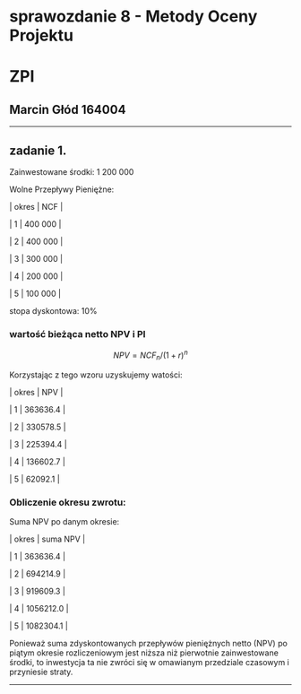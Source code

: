 # sprawozdanie 8 - Metody Oceny Projektu
# ZPI
## Marcin Głód 164004

---

## zadanie 1. 
Zainwestowane środki: 1 200 000

Wolne Przepływy Pieniężne:

| okres | NCF     |

| 1     | 400 000 |

| 2     | 400 000 |

| 3     | 300 000 |

| 4     | 200 000 |

| 5     | 100 000 |

stopa dyskontowa: 10%

### wartość bieżąca netto NPV i PI

$$NPV = {NCF_n}/{(1+r)^n} $$

Korzystając z tego wzoru uzyskujemy watości:

| okres | NPV      |

| 1     | 363636.4 |

| 2     | 330578.5 |

| 3     | 225394.4 |

| 4     | 136602.7 |

| 5     | 62092.1  |


### Obliczenie okresu zwrotu:

Suma NPV po danym okresie:


| okres | suma NPV      |

| 1     | 363636.4      |

| 2     | 694214.9      |

| 3     | 919609.3      |

| 4     | 1056212.0     |

| 5     | 1082304.1     |

Ponieważ suma zdyskontowanych przepływów pieniężnych netto (NPV) po piątym okresie rozliczeniowym jest niższa niż pierwotnie zainwestowane środki, to inwestycja ta nie zwróci się w omawianym przedziale czasowym i przyniesie straty.

---

